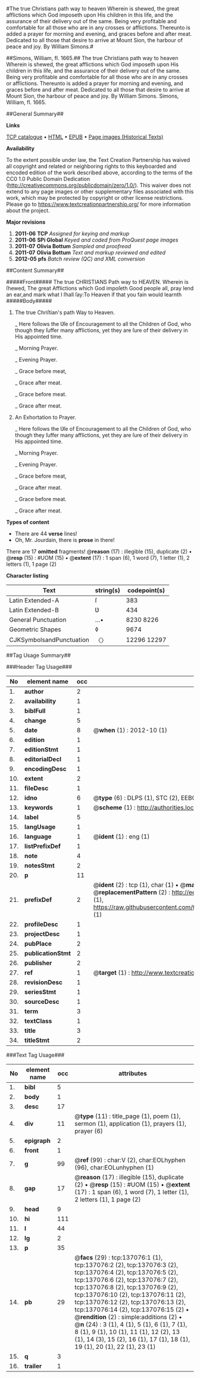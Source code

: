 #The true Christians path way to heaven Wherein is shewed, the great afflictions which God imposeth upon His children in this life, and the assurance of their delivery out of the same. Being very profitable and comfortable for all those who are in any crosses or afflictions. Thereunto is added a prayer for morning and evening, and graces before and after meat. Dedicated to all those that desire to arrive at Mount Sion, the harbour of peace and joy. By William Simons.#

##Simons, William, fl. 1665.##
The true Christians path way to heaven Wherein is shewed, the great afflictions which God imposeth upon His children in this life, and the assurance of their delivery out of the same. Being very profitable and comfortable for all those who are in any crosses or afflictions. Thereunto is added a prayer for morning and evening, and graces before and after meat. Dedicated to all those that desire to arrive at Mount Sion, the harbour of peace and joy. By William Simons.
Simons, William, fl. 1665.

##General Summary##

**Links**

[TCP catalogue](http://www.ota.ox.ac.uk/tcp/)  • 
[HTML](http://tei.it.ox.ac.uk/tcp/Texts-HTML/free/A93/A93269.html)  • 
[EPUB](http://tei.it.ox.ac.uk/tcp/Texts-EPUB/free/A93/A93269.epub) • 
[Page images (Historical Texts)](https://historicaltexts.jisc.ac.uk/eebo-99896841e)

**Availability**

To the extent possible under law, the Text Creation Partnership has waived all copyright and related or neighboring rights to this keyboarded and encoded edition of the work described above, according to the terms of the CC0 1.0 Public Domain Dedication (http://creativecommons.org/publicdomain/zero/1.0/). This waiver does not extend to any page images or other supplementary files associated with this work, which may be protected by copyright or other license restrictions. Please go to https://www.textcreationpartnership.org/ for more information about the project.

**Major revisions**

1. __2011-06__ __TCP__ *Assigned for keying and markup*
1. __2011-06__ __SPi Global__ *Keyed and coded from ProQuest page images*
1. __2011-07__ __Olivia Bottum__ *Sampled and proofread*
1. __2011-07__ __Olivia Bottum__ *Text and markup reviewed and edited*
1. __2012-05__ __pfs__ *Batch review (QC) and XML conversion*

##Content Summary##

#####Front#####
The true CHRISTIANS Path way to HEAVEN. Wherein is ſhewed, The great Afflictions which God impoſeth Good people all, pray lend an ear,and mark what I ſhall ſay:To Heaven if that you fain would learnth
#####Body#####

1. The true Chriſtian's path Way to Heaven.

    _ Here follows the Ʋſe of Encouragement to all the Children of God, who though they ſuffer many afflictions, yet they are ſure of their delivery in His appointed time.

    _ Morning Prayer.

    _ Evening Prayer.

    _ Grace before meat,

    _ Grace after meat.

    _ Grace before meat.

    _ Grace after meat.

1. An Exhortation to Prayer.

    _ Here follows the Ʋſe of Encouragement to all the Children of God, who though they ſuffer many afflictions, yet they are ſure of their delivery in His appointed time.

    _ Morning Prayer.

    _ Evening Prayer.

    _ Grace before meat,

    _ Grace after meat.

    _ Grace before meat.

    _ Grace after meat.

**Types of content**

  * There are 44 **verse** lines!
  * Oh, Mr. Jourdain, there is **prose** in there!

There are 17 **omitted** fragments! 
 @__reason__ (17) : illegible (15), duplicate (2)  •  @__resp__ (15) : #UOM (15)  •  @__extent__ (17) : 1 span (6), 1 word (7), 1 letter (1), 2 letters (1), 1 page (2)

**Character listing**


|Text|string(s)|codepoint(s)|
|---|---|---|
|Latin Extended-A|ſ|383|
|Latin Extended-B|Ʋ|434|
|General Punctuation|…•|8230 8226|
|Geometric Shapes|◊|9674|
|CJKSymbolsandPunctuation|〈〉|12296 12297|

##Tag Usage Summary##

###Header Tag Usage###

|No|element name|occ|attributes|
|---|---|---|---|
|1.|__author__|2||
|2.|__availability__|1||
|3.|__biblFull__|1||
|4.|__change__|5||
|5.|__date__|8| @__when__ (1) : 2012-10 (1)|
|6.|__edition__|1||
|7.|__editionStmt__|1||
|8.|__editorialDecl__|1||
|9.|__encodingDesc__|1||
|10.|__extent__|2||
|11.|__fileDesc__|1||
|12.|__idno__|6| @__type__ (6) : DLPS (1), STC (2), EEBO-CITATION (1), PROQUEST (1), VID (1)|
|13.|__keywords__|1| @__scheme__ (1) : http://authorities.loc.gov/ (1)|
|14.|__label__|5||
|15.|__langUsage__|1||
|16.|__language__|1| @__ident__ (1) : eng (1)|
|17.|__listPrefixDef__|1||
|18.|__note__|4||
|19.|__notesStmt__|2||
|20.|__p__|11||
|21.|__prefixDef__|2| @__ident__ (2) : tcp (1), char (1)  •  @__matchPattern__ (2) : ([0-9\-]+):([0-9IVX]+) (1), (.+) (1)  •  @__replacementPattern__ (2) : http://eebo.chadwyck.com/downloadtiff?vid=$1&page=$2 (1), https://raw.githubusercontent.com/textcreationpartnership/Texts/master/tcpchars.xml#$1 (1)|
|22.|__profileDesc__|1||
|23.|__projectDesc__|1||
|24.|__pubPlace__|2||
|25.|__publicationStmt__|2||
|26.|__publisher__|2||
|27.|__ref__|1| @__target__ (1) : http://www.textcreationpartnership.org/docs/. (1)|
|28.|__revisionDesc__|1||
|29.|__seriesStmt__|1||
|30.|__sourceDesc__|1||
|31.|__term__|3||
|32.|__textClass__|1||
|33.|__title__|3||
|34.|__titleStmt__|2||


###Text Tag Usage###

|No|element name|occ|attributes|
|---|---|---|---|
|1.|__bibl__|5||
|2.|__body__|1||
|3.|__desc__|17||
|4.|__div__|11| @__type__ (11) : title_page (1), poem (1), sermon (1), application (1), prayers (1), prayer (6)|
|5.|__epigraph__|2||
|6.|__front__|1||
|7.|__g__|99| @__ref__ (99) : char:V (2), char:EOLhyphen (96), char:EOLunhyphen (1)|
|8.|__gap__|17| @__reason__ (17) : illegible (15), duplicate (2)  •  @__resp__ (15) : #UOM (15)  •  @__extent__ (17) : 1 span (6), 1 word (7), 1 letter (1), 2 letters (1), 1 page (2)|
|9.|__head__|9||
|10.|__hi__|111||
|11.|__l__|44||
|12.|__lg__|2||
|13.|__p__|35||
|14.|__pb__|29| @__facs__ (29) : tcp:137076:1 (1), tcp:137076:2 (2), tcp:137076:3 (2), tcp:137076:4 (2), tcp:137076:5 (2), tcp:137076:6 (2), tcp:137076:7 (2), tcp:137076:8 (2), tcp:137076:9 (2), tcp:137076:10 (2), tcp:137076:11 (2), tcp:137076:12 (2), tcp:137076:13 (2), tcp:137076:14 (2), tcp:137076:15 (2)  •  @__rendition__ (2) : simple:additions (2)  •  @__n__ (24) : 3 (1), 4 (1), 5 (1), 6 (1), 7 (1), 8 (1), 9 (1), 10 (1), 11 (1), 12 (2), 13 (1), 14 (3), 15 (2), 16 (1), 17 (1), 18 (1), 19 (1), 20 (1), 22 (1), 23 (1)|
|15.|__q__|3||
|16.|__trailer__|1||
